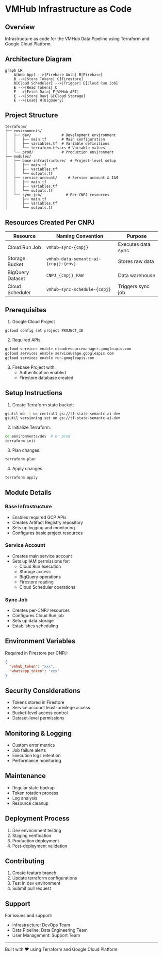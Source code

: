 # VMHub Infrastructure as Code

## Overview
Infrastructure as code for the VMHub Data Pipeline using Terraform and Google Cloud Platform.

## Architecture Diagram
```mermaid
graph LR
    A[Web App] -->|Firebase Auth| B[Firebase]
    B -->|Store Tokens| C[Firestore]
    D[Cloud Scheduler] -->|Trigger| E[Cloud Run Job]
    E -->|Read Tokens| C
    E -->|Fetch Data| F[VMHub API]
    E -->|Store Raw| G[Cloud Storage]
    E -->|Load| H[BigQuery]
```

## Project Structure
```
terraform/
├── environments/          
│   ├── dev/              # Development environment
│   │   ├── main.tf       # Main configuration
│   │   ├── variables.tf  # Variable definitions
│   │   └── terraform.tfvars # Variable values
│   └── prod/             # Production environment
├── modules/              
│   ├── base-infrastructure/  # Project-level setup
│   │   ├── main.tf
│   │   ├── variables.tf
│   │   └── outputs.tf
│   ├── service-account/     # Service account & IAM
│   │   ├── main.tf
│   │   ├── variables.tf
│   │   └── outputs.tf
│   └── sync-job/           # Per-CNPJ resources
│       ├── main.tf
│       ├── variables.tf
│       └── outputs.tf
```

## Resources Created Per CNPJ

| Resource | Naming Convention | Purpose |
|----------|------------------|----------|
| Cloud Run Job | `vmhub-sync-{cnpj}` | Executes data sync |
| Storage Bucket | `vmhub-data-semantc-ai-{cnpj}-{env}` | Stores raw data |
| BigQuery Dataset | `CNPJ_{cnpj}_RAW` | Data warehouse |
| Cloud Scheduler | `vmhub-sync-schedule-{cnpj}` | Triggers sync job |

## Prerequisites

1. Google Cloud Project
```bash
gcloud config set project PROJECT_ID
```

2. Required APIs
```bash
gcloud services enable cloudresourcemanager.googleapis.com
gcloud services enable serviceusage.googleapis.com
gcloud services enable run.googleapis.com
```

3. Firebase Project with:
   - Authentication enabled
   - Firestore database created

## Setup Instructions

1. Create Terraform state bucket:
```bash
gsutil mb -l us-central1 gs://tf-state-semantc-ai-dev
gsutil versioning set on gs://tf-state-semantc-ai-dev
```

2. Initialize Terraform:
```bash
cd environments/dev  # or prod
terraform init
```

3. Plan changes:
```bash
terraform plan
```

4. Apply changes:
```bash
terraform apply
```

## Module Details

### Base Infrastructure
- Enables required GCP APIs
- Creates Artifact Registry repository
- Sets up logging and monitoring
- Configures basic project resources

### Service Account
- Creates main service account
- Sets up IAM permissions for:
  - Cloud Run execution
  - Storage access
  - BigQuery operations
  - Firestore reading
  - Cloud Scheduler operations

### Sync Job
- Creates per-CNPJ resources
- Configures Cloud Run job
- Sets up data storage
- Establishes scheduling

## Environment Variables
Required in Firestore per CNPJ:
```json
{
  "vmhub_token": "xxx",
  "whatsapp_token": "xxx"
}
```

## Security Considerations
- Tokens stored in Firestore
- Service account least-privilege access
- Bucket-level access control
- Dataset-level permissions

## Monitoring & Logging
- Custom error metrics
- Job failure alerts
- Execution logs retention
- Performance monitoring

## Maintenance
- Regular state backup
- Token rotation process
- Log analysis
- Resource cleanup

## Deployment Process
1. Dev environment testing
2. Staging verification
3. Production deployment
4. Post-deployment validation

## Contributing
1. Create feature branch
2. Update terraform configurations
3. Test in dev environment
4. Submit pull request

## Support
For issues and support:
- Infrastructure: DevOps Team
- Data Pipeline: Data Engineering Team
- User Management: Support Team

---
Built with ❤️ using Terraform and Google Cloud Platform